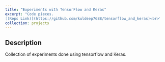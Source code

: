 ```yaml
---
title: "Experiments with TensorFlow and Keras"
excerpt: "Code pieces.
[(Repo Link)](https://github.com/kuldeep7688/tensorflow_and_keras)<br>"
collection: projects
---
```


## Description
Collection of experiments done using tensorflow and Keras.